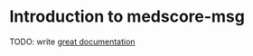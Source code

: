 # Introduction to medscore-msg

TODO: write [great documentation](http://jacobian.org/writing/what-to-write/)

